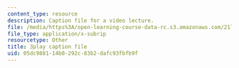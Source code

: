 ```yaml
---
content_type: resource
description: Caption file for a video lecture.
file: /media/https%3A/open-learning-course-data-rc.s3.amazonaws.com/21l-011-the-film-experience-fall-2013/05dc988114b0292c83b2dafc93fbfb9f_j-F3Sy1nxPA.srt
file_type: application/x-subrip
resourcetype: Other
title: 3play caption file
uid: 05dc9881-14b0-292c-83b2-dafc93fbfb9f
---
```

